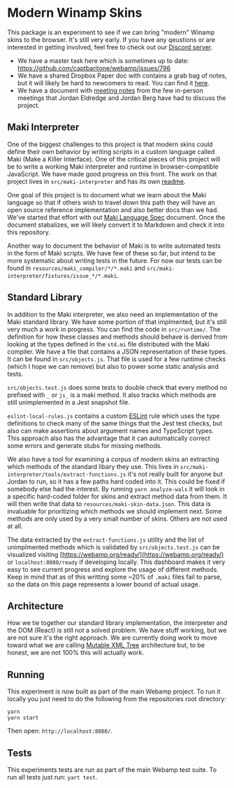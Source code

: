 # Modern Winamp Skins

This package is an experiment to see if we can bring "modern" Winamp skins to the browser. It's still very early. If you have any qeustions or are interested in getting involved, feel free to check out our [Discord server](https://discord.gg/mEcRbVq).

- We have a master task here which is sometimes up to date: https://github.com/captbaritone/webamp/issues/796
- We have a shared Dropbox Paper doc with contains a grab bag of notes, but it will likely be hard to newcomers to read. You can find it [here](https://paper.dropbox.com/doc/Webamp-Modern-Skins-Notes--AgWp4Jwdobq13VLYYOgwJGOCAQ-UpeDNptmJ0t6aN1jlWbfU).
- We have a document with [meeting notes](https://paper.dropbox.com/doc/Meeting-Notes-lPgIliU4ZThefBT3J8g2a) from the few in-person meetings that Jordan Eldredge and Jordan Berg have had to discuss the project.

## Maki Interpreter

One of the biggest challenges to this project is that modern skins could define their own behavior by writing scripts in a custom language called Maki (Make a Killer Interface). One of the critical pieces of this project will be to write a working Maki interpreter and runtime in browser-compatible JavaScript. We have made good progress on this front. The work on that project lives in `src/maki-interpreter` and has its own [readme](./src/maki-interpreter/readme.md).

One goal of this project is to document what we learn about the Maki language so that if others wish to travel down this path they will have an open source reference implementation and also better docs than we had. We've started that effort with out [Maki Language Spec](https://paper.dropbox.com/doc/Maki-Language-Spec--AlIjyyR70bQuNFJD7rIeuFfiAg-csainvAwSr3SBUXO5DWXy) document. Once the document stabalizes, we will likely convert it to Markdown and check it into this repository.

Another way to document the behavior of Maki is to write automated tests in the form of Maki scripts. We have few of these so far, but intend to be more systematic about writing tests in the future. For now our tests can be found in `resources/maki_compiler/*/*.maki` and `src/maki-interpreter/fixtures/issue_*/*.maki`.

## Standard Library

In addition to the Maki interpreter, we also need an implementation of the Maki standard library. We have some portion of that implmented, but it's still very much a work in progress. You can find the code in `src/runtime/`. The definition for how these classes and methods should behave is derived from looking at the types defined in the `std.mi` file distributed with the Maki compiler. We have a file that contains a JSON representation of these types. It can be found in `src/objects.js`. That file is used for a few runtime checks (which I hope we can remove) but also to power some static analysis and tests.

`src/objects.test.js` does some tests to double check that every method no prefixed with `_` or `js_` is a maki method. It also tracks which methods are still unimplemented in a Jest snapshot file.

`eslint-local-rules.js` contains a custom [ESLint](https://eslint.org/) rule which uses the type definitions to check many of the same things that the Jest test checks, but also can make assertions about argument names and TypeScript types. This approach also has the advantage that it can automatically correct some errors and generate stubs for missing methods.

We also have a tool for examining a corpus of modern skins an extracting which methods of the standard libary they use. This lives in `src/maki-interpreter/tools/extract-functions.js` it's not really built for anyone but Jordan to run, so it has a few paths hard coded into it. This could be fixed if somebody else had the interest. By running `yarn analyze-wals` it will look in a specific hard-coded folder for skins and extract method data from them. It will then write that data to `resources/maki-skin-data.json`. This data is invaluable for prioritizing which methods we should implement next. Some methods are only used by a very small number of skins. Others are not used at all.

The data extracted by the `extract-functions.js` utility and the list of unimplmented methods which is validated by `src/objects.test.js` can be visualized visiting [https://webamp.org/ready/](https://webamp.org/ready/) or `localhost:8080/ready` if developing locally. This dashboard makes it very easy to see current progress and explore the usage of different methods. Keep in mind that as of this writting some ~20% of `.maki` files fail to parse, so the data on this page represents a lower bound of actual usage.

## Architecture

How we tie together our standard library implementation, the interpreter and the DOM (React) is still not a solved problem. We have stuff working, but we are not sure it's the right approach. We are currently doing work to move toward what we are calling [Mutable XML Tree](https://paper.dropbox.com/doc/A-Third-Way-Mutable-XML-Tree-vx3iPfGIBmSHEDJSMh0bn) architecture but, to be honest, we are not 100% this will actually work.

## Running

This experiment is now built as part of the main Webamp project. To run it locally you just need to do the following from the repositories root directory:

```
yarn
yarn start
```

Then open: `http://localhost:8080/`.

## Tests

This experiments tests are run as part of the main Webamp test suite. To run all tests just run: `yart test`.
